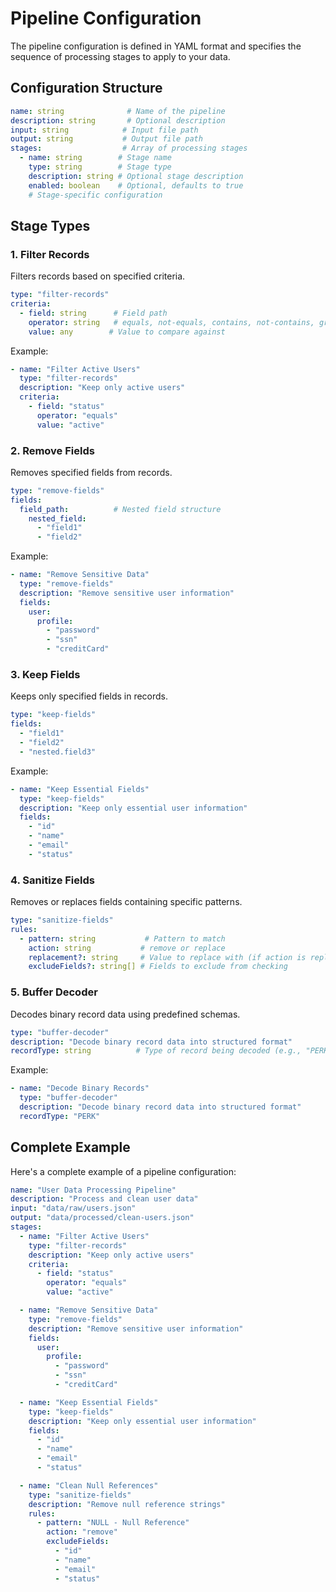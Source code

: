 # Pipeline Configuration

The pipeline configuration is defined in YAML format and specifies the sequence of processing stages to apply to your data.

## Configuration Structure

```yaml
name: string              # Name of the pipeline
description: string       # Optional description
input: string            # Input file path
output: string           # Output file path
stages:                  # Array of processing stages
  - name: string        # Stage name
    type: string        # Stage type
    description: string # Optional stage description
    enabled: boolean    # Optional, defaults to true
    # Stage-specific configuration
```

## Stage Types

### 1. Filter Records
Filters records based on specified criteria.

```yaml
type: "filter-records"
criteria:
  - field: string      # Field path
    operator: string   # equals, not-equals, contains, not-contains, greater-than, less-than
    value: any        # Value to compare against
```

Example:
```yaml
- name: "Filter Active Users"
  type: "filter-records"
  description: "Keep only active users"
  criteria:
    - field: "status"
      operator: "equals"
      value: "active"
```

### 2. Remove Fields
Removes specified fields from records.

```yaml
type: "remove-fields"
fields:
  field_path:          # Nested field structure
    nested_field:
      - "field1"
      - "field2"
```

Example:
```yaml
- name: "Remove Sensitive Data"
  type: "remove-fields"
  description: "Remove sensitive user information"
  fields:
    user:
      profile:
        - "password"
        - "ssn"
        - "creditCard"
```

### 3. Keep Fields
Keeps only specified fields in records.

```yaml
type: "keep-fields"
fields:
  - "field1"
  - "field2"
  - "nested.field3"
```

Example:
```yaml
- name: "Keep Essential Fields"
  type: "keep-fields"
  description: "Keep only essential user information"
  fields:
    - "id"
    - "name"
    - "email"
    - "status"
```

### 4. Sanitize Fields
Removes or replaces fields containing specific patterns.

```yaml
type: "sanitize-fields"
rules:
  - pattern: string           # Pattern to match
    action: string           # remove or replace
    replacement?: string     # Value to replace with (if action is replace)
    excludeFields?: string[] # Fields to exclude from checking
```

### 5. Buffer Decoder
Decodes binary record data using predefined schemas.

```yaml
type: "buffer-decoder"
description: "Decode binary record data into structured format"
recordType: string          # Type of record being decoded (e.g., "PERK", "SPEL")
```

Example:
```yaml
- name: "Decode Binary Records"
  type: "buffer-decoder"
  description: "Decode binary record data into structured format"
  recordType: "PERK"
```

## Complete Example

Here's a complete example of a pipeline configuration:

```yaml
name: "User Data Processing Pipeline"
description: "Process and clean user data"
input: "data/raw/users.json"
output: "data/processed/clean-users.json"
stages:
  - name: "Filter Active Users"
    type: "filter-records"
    description: "Keep only active users"
    criteria:
      - field: "status"
        operator: "equals"
        value: "active"

  - name: "Remove Sensitive Data"
    type: "remove-fields"
    description: "Remove sensitive user information"
    fields:
      user:
        profile:
          - "password"
          - "ssn"
          - "creditCard"

  - name: "Keep Essential Fields"
    type: "keep-fields"
    description: "Keep only essential user information"
    fields:
      - "id"
      - "name"
      - "email"
      - "status"

  - name: "Clean Null References"
    type: "sanitize-fields"
    description: "Remove null reference strings"
    rules:
      - pattern: "NULL - Null Reference"
        action: "remove"
        excludeFields:
          - "id"
          - "name"
          - "email"
          - "status"
``` 